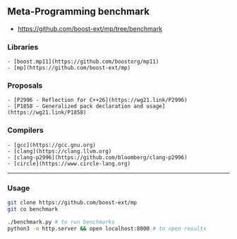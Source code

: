 ## Meta-Programming benchmark

- https://github.com/boost-ext/mp/tree/benchmark

### Libraries

    - [boost.mp11](https://github.com/boostorg/mp11)
    - [mp](https://github.com/boost-ext/mp)

### Proposals

    - [P2996 - Reflection for C++26](https://wg21.link/P2996)
    - [P1858 - Generalized pack declaration and usage](https://wg21.link/P1858)

### Compilers

    - [gcc](https://gcc.gnu.org)
    - [clang](https://clang.llvm.org)
    - [clang-p2996](https://github.com/bloomberg/clang-p2996)
    - [circle](https://www.circle-lang.org)

---

### Usage

```sh
git clone https://github.com/boost-ext/mp
git co benchmark
```

```sh
./benchmark.py # to run benchmarks
python3 -m http.server && open localhost:8000 # to open results
```
